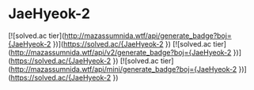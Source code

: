 # JaeHyeok-2
[![solved.ac tier](http://mazassumnida.wtf/api/generate_badge?boj={JaeHyeok-2
})](https://solved.ac/{JaeHyeok-2
})
[![solved.ac tier](http://mazassumnida.wtf/api/v2/generate_badge?boj={JaeHyeok-2
})](https://solved.ac/{JaeHyeok-2
})
[![solved.ac tier](http://mazassumnida.wtf/api/mini/generate_badge?boj={JaeHyeok-2
})](https://solved.ac/{JaeHyeok-2
})
